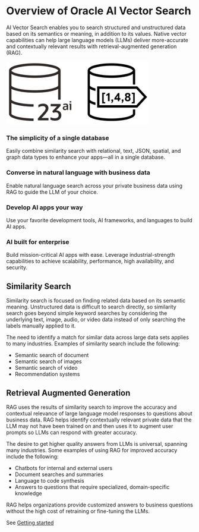# Overview of Oracle AI Vector Search

AI Vector Search enables you to search structured and unstructured data based on its semantics or meaning, in addition to its values. Native vector capabilities can help large language models (LLMs) deliver more-accurate and contextually relevant results with retrieval-augmented generation (RAG).

<img src="../Getting%20Started/images/database23ai_vector_search.png" width="384" alt="Oracle Database 23ai and AI Vector Search"/>


### The simplicity of a single database
Easily combine similarity search with relational, text, JSON, spatial, and graph data types to enhance your apps—all in a single database.

### Converse in natural language with business data
Enable natural language search across your private business data using RAG to guide the LLM of your choice.

### Develop AI apps your way
Use your favorite development tools, AI frameworks, and languages to build AI apps.

### AI built for enterprise
Build mission-critical AI apps with ease. Leverage industrial-strength capabilities to achieve scalability, performance, high availability, and security.

## Similarity Search
Similarity search is focused on finding related data based on its semantic meaning. Unstructured data is difficult to search directly, so similarity search goes beyond simple keyword searches by considering the underlying text, image, audio, or video data instead of only searching the labels manually applied to it.

The need to identify a match for similar data across large data sets applies to many industries. Examples of similarity search include the following:
- Semantic search of document
- Semantic search of images
- Semantic search of video
- Recommendation systems


## Retrieval Augmented Generation
RAG uses the results of similarity search to improve the accuracy and contextual relevance of large language model responses to questions about business data. RAG helps identify contextually relevant private data that the LLM may not have been trained on and then uses it to augment user prompts so LLMs can respond with greater accuracy.

The desire to get higher quality answers from LLMs is universal, spanning many industries. Some examples of using RAG for improved accuracy include the following:
- Chatbots for internal and external users
- Document searches and summaries
- Language to code synthesis
- Answers to questions that require specialized, domain-specific knowledge

RAG helps organizations provide customized answers to business questions without the high cost of retraining or fine-tuning the LLMs.

See [Getting started](../Getting%20Started/README.md)
